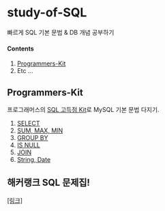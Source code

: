 # study-of-SQL
빠르게 SQL 기본 문법 &amp; DB 개념 공부하기

#### Contents

1. [Programmers-Kit](https://github.com/solidcellaMoon/study-of-SQL/tree/main/Programmers-Kit)
2. Etc ...



## Programmers-Kit

프로그래머스의 [SQL 고득점 Kit](https://programmers.co.kr/learn/challenges?tab=sql_practice_kit)로 MySQL 기본 문법 다지기.

1. [SELECT](https://github.com/solidcellaMoon/study-of-SQL/blob/main/Programmers-Kit/1.%20SELECT.md)
2. [SUM, MAX, MIN](https://github.com/solidcellaMoon/study-of-SQL/blob/main/Programmers-Kit/2.%20SUM%2C%20MAX%2C%20MIN.md)
3. [GROUP BY](https://github.com/solidcellaMoon/study-of-SQL/blob/main/Programmers-Kit/3.%20GROUP%20BY.md)
4. [IS NULL](https://github.com/solidcellaMoon/study-of-SQL/blob/main/Programmers-Kit/4.%20IS%20NULL.md)
5. [JOIN](https://github.com/solidcellaMoon/study-of-SQL/blob/main/Programmers-Kit/5.%20JOIN.md)
6. [String, Date](https://github.com/solidcellaMoon/study-of-SQL/blob/main/Programmers-Kit/6.%20String%2C%20Date.md)


## 해커랭크 SQL 문제집!
[[링크]](https://www.hackerrank.com/domains/sql?filters%5Bskills%5D%5B%5D=SQL%20%28Basic%29)
